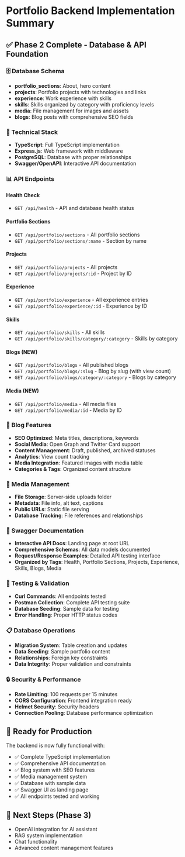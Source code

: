 # Portfolio Backend Implementation Summary

## ✅ Phase 2 Complete - Database & API Foundation

### 🗄️ Database Schema

- **portfolio_sections**: About, hero content
- **projects**: Portfolio projects with technologies and links
- **experience**: Work experience with skills
- **skills**: Skills organized by category with proficiency levels
- **media**: File management for images and assets
- **blogs**: Blog posts with comprehensive SEO fields

### 🔧 Technical Stack

- **TypeScript**: Full TypeScript implementation
- **Express.js**: Web framework with middleware
- **PostgreSQL**: Database with proper relationships
- **Swagger/OpenAPI**: Interactive API documentation

### 📊 API Endpoints

#### Health Check

- `GET /api/health` - API and database health status

#### Portfolio Sections

- `GET /api/portfolio/sections` - All portfolio sections
- `GET /api/portfolio/sections/:name` - Section by name

#### Projects

- `GET /api/portfolio/projects` - All projects
- `GET /api/portfolio/projects/:id` - Project by ID

#### Experience

- `GET /api/portfolio/experience` - All experience entries
- `GET /api/portfolio/experience/:id` - Experience by ID

#### Skills

- `GET /api/portfolio/skills` - All skills
- `GET /api/portfolio/skills/category/:category` - Skills by category

#### Blogs (NEW)

- `GET /api/portfolio/blogs` - All published blogs
- `GET /api/portfolio/blogs/:slug` - Blog by slug (with view count)
- `GET /api/portfolio/blogs/category/:category` - Blogs by category

#### Media (NEW)

- `GET /api/portfolio/media` - All media files
- `GET /api/portfolio/media/:id` - Media by ID

### 🎯 Blog Features

- **SEO Optimized**: Meta titles, descriptions, keywords
- **Social Media**: Open Graph and Twitter Card support
- **Content Management**: Draft, published, archived statuses
- **Analytics**: View count tracking
- **Media Integration**: Featured images with media table
- **Categories & Tags**: Organized content structure

### 📁 Media Management

- **File Storage**: Server-side uploads folder
- **Metadata**: File info, alt text, captions
- **Public URLs**: Static file serving
- **Database Tracking**: File references and relationships

### 🚀 Swagger Documentation

- **Interactive API Docs**: Landing page at root URL
- **Comprehensive Schemas**: All data models documented
- **Request/Response Examples**: Detailed API testing interface
- **Organized by Tags**: Health, Portfolio Sections, Projects, Experience, Skills, Blogs, Media

### 🧪 Testing & Validation

- **Curl Commands**: All endpoints tested
- **Postman Collection**: Complete API testing suite
- **Database Seeding**: Sample data for testing
- **Error Handling**: Proper HTTP status codes

### 📋 Database Operations

- **Migration System**: Table creation and updates
- **Data Seeding**: Sample portfolio content
- **Relationships**: Foreign key constraints
- **Data Integrity**: Proper validation and constraints

### 🔒 Security & Performance

- **Rate Limiting**: 100 requests per 15 minutes
- **CORS Configuration**: Frontend integration ready
- **Helmet Security**: Security headers
- **Connection Pooling**: Database performance optimization

## 🎉 Ready for Production

The backend is now fully functional with:

- ✅ Complete TypeScript implementation
- ✅ Comprehensive API documentation
- ✅ Blog system with SEO features
- ✅ Media management system
- ✅ Database with sample data
- ✅ Swagger UI as landing page
- ✅ All endpoints tested and working

## 🚀 Next Steps (Phase 3)

- OpenAI integration for AI assistant
- RAG system implementation
- Chat functionality
- Advanced content management features
